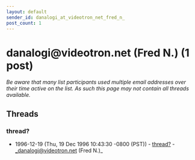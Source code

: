```yaml
---
layout: default
sender_id: danalogi_at_videotron_net_fred_n_
post_count: 1
---
```


# danalogi<span>@</span>videotron.net (Fred N.) (1 post)

_Be aware that many list participants used multiple email addresses over their time active on the list. As such this page may not contain all threads available._

## Threads

### thread?
+ 1996-12-19 (Thu, 19 Dec 1996 10:43:30 -0800 (PST)) - [thread?](/archive/1996/12/c31f0c363c6a7eb45d1e05b4edd950350b79f85ff9a145e48b08e6baec6125e1) - _danalogi@videotron.net (Fred N.)_

